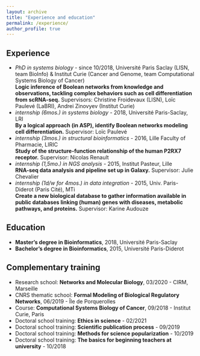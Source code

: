 ```yaml
---
layout: archive
title: "Experience and education"
permalink: /experience/
author_profile: true
---
```


## Experience

* *PhD in systems biology* - since 10/2018, Université Paris Saclay  (LISN, team BioInfo)  &  Institut Curie (Cancer and Genome, team Computational Systems Biology of Cancer)  
**Logic inference of Boolean networks from knowledge and observations, tackling complex behaviors such as cell differentiation from scRNA-seq.**
Supervisors: Christine Froidevaux (LISN), Loïc Paulevé (LaBRI), Andrei Zinovyev (Institut Curie)
* *internship (6mos.) in systems biology* - 2018, Université Paris-Saclay, LRI  
**By a logical approach (in ASP), identify Boolean networks modeling cell differentiation.** Supervisor: Loïc Paulevé
* *internship (3mos.) in structural bioinformatics* - 2016, Lille Faculty of Pharmacie, LIRIC  
**Study of the structure-function relationship of the human P2RX7 receptor.** Supervisor: Nicolas Renault
* *internship (1,5mo.) in NGS analysis* - 2015, Institut Pasteur, Lille  
**RNA-seq data analysis and pipeline set up in Galaxy.** Supervisor: Julie Chevalier
* *internship (1d/w for 4mos.) in data integration* - 2015, Univ. Paris-Diderot (Paris Cité), MTi  
**Create a new biological database to gather information available in public databases linking (human) genes with diseases, metabolic pathways, and proteins.** Supervisor: Karine Audouze


## Education

* **Master’s degree in Bioinformatics**,
2018, Université Paris-Saclay
* **Bachelor’s degree in Bioinformatics**,
2015, Université Paris-Diderot


## Complementary training

* Research school:
**Networks and Molecular Biology**,
03/2020 - CIRM, Marseille
* CNRS thematic school:
**Formal Modeling of Biological Regulatory Networks**,
06/2019 - Île de Porquerolles
* Course:
**Computational Systems Biology of Cancer**,
09/2018 - Institut Curie, Paris
* Doctoral school training:
**Ethics in science** - 02/2021
* Doctoral school training:
**Scientific publication process** -  09/2019
* Doctoral school training:
**Methods for science popularization** - 10/2019
* Doctoral school training:
**The basics for beginning teachers at university** - 10/2018
